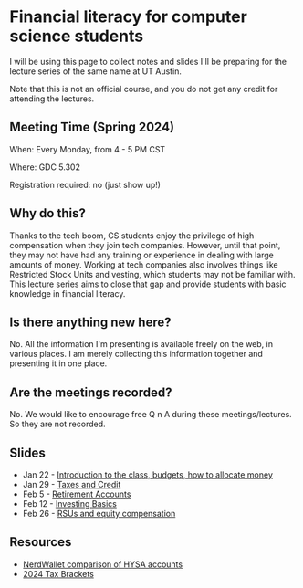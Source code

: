 # Financial literacy for computer science students

I will be using this page to collect notes and slides I'll be preparing for the lecture series of the same name at UT Austin. 

Note that this is not an official course, and you do not get any credit for attending the lectures.

## Meeting Time (Spring 2024)

When: Every Monday, from 4 - 5 PM CST

Where: GDC 5.302

Registration required: no (just show up!)

## Why do this?

Thanks to the tech boom, CS students enjoy the privilege of high compensation when they join tech companies. 
However, until that point, they may not have had any training or experience in dealing with large amounts of money. 
Working at tech companies also involves things like Restricted Stock Units and vesting, which students may not be familiar with.
This lecture series aims to close that gap and provide students with basic knowledge in financial literacy. 

## Is there anything new here?

No. All the information I'm presenting is available freely on the web, in various places.
I am merely collecting this information together and presenting it in one place. 

## Are the meetings recorded?

No. We would like to encourage free Q n A during these meetings/lectures. So they are not recorded. 

## Slides

 - Jan 22 - [Introduction to the class, budgets, how to allocate money](https://docs.google.com/presentation/d/1E1SULO1BG4cf9ZiXHzA1H1hqsOQlHXpOoEdWwb8mt4w/edit?usp=sharing)
- Jan 29 - [Taxes and Credit](https://docs.google.com/presentation/d/1vjLHHrqlw0y2PK-s-v_w2LjDAHl4T707u9iMcIY9Acg/edit?usp=sharing)
-  Feb 5 - [Retirement Accounts](https://docs.google.com/presentation/d/1vJqq4RhSbC4N42Q2y1k_Sj_WQ-xJcYEfS9vz1gkLrXw/edit?usp=sharing)
-  Feb 12 - [Investing Basics](https://docs.google.com/presentation/d/1L2P-FEFPKTVCON-3Pw42DNzIWcwPaySPH7h4F4gnFAQ/edit?usp=sharing)
-  Feb 26 - [RSUs and equity compensation](https://docs.google.com/presentation/d/1jmPqhC9MvefIUk5e-3ehwAs--S59iF2TAyquPoNHpOk/edit?usp=sharing)

## Resources 

- [NerdWallet comparison of HYSA accounts](https://www.nerdwallet.com/best/banking/high-yield-online-savings-accounts)
- [2024 Tax Brackets](https://taxfoundation.org/data/all/federal/2024-tax-brackets/)
